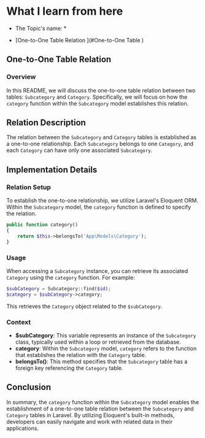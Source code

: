 # What I learn from here
* The Topic's name: * 
- [One-to-One Table Relation ](#One-to-One Table )




## One-to-One Table Relation 
### Overview

In this README, we will discuss the one-to-one table relation between two tables: `Subcategory` and `Category`. Specifically, we will focus on how the `category` function within the `Subcategory` model establishes this relation.

## Relation Description

The relation between the `Subcategory` and `Category` tables is established as a one-to-one relationship. Each `Subcategory` belongs to one `Category`, and each `Category` can have only one associated `Subcategory`.

## Implementation Details

### Relation Setup

To establish the one-to-one relationship, we utilize Laravel's Eloquent ORM. Within the `Subcategory` model, the `category` function is defined to specify the relation.

```php
public function category()
{
    return $this->belongsTo('App\Models\Category');
}
```

### Usage

When accessing a `Subcategory` instance, you can retrieve its associated `Category` using the `category` function. For example:

```php
$subCategory = Subcategory::find($id);
$category = $subCategory->category;
```

This retrieves the `Category` object related to the `$subCategory`.

### Context

- **$subCategory**: This variable represents an instance of the `Subcategory` class, typically used within a loop or retrieved from the database.
- **category**: Within the `Subcategory` model, `category` refers to the function that establishes the relation with the `Category` table.
- **belongsTo()**: This method specifies that the `Subcategory` table has a foreign key referencing the `Category` table.

## Conclusion

In summary, the `category` function within the `Subcategory` model enables the establishment of a one-to-one table relation between the `Subcategory` and `Category` tables in Laravel. By utilizing Eloquent's built-in methods, developers can easily navigate and work with related data in their applications.


